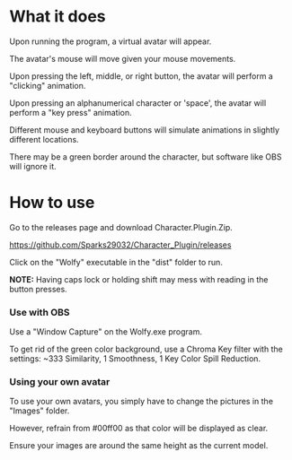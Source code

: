 # What it does
Upon running the program, a virtual avatar will appear.

The avatar's mouse will move given your mouse movements.

Upon pressing the left, middle, or right button, the avatar will perform a "clicking" animation.

Upon pressing an alphanumerical character or 'space', the avatar will perform a "key press" animation.

Different mouse and keyboard buttons will simulate animations in slightly different locations.

There may be a green border around the character, but software like OBS will ignore it.

# How to use
Go to the releases page and download Character.Plugin.Zip.

https://github.com/Sparks29032/Character_Plugin/releases

Click on the "Wolfy" executable in the "dist" folder to run.

**NOTE:** Having caps lock or holding shift may mess with reading in the button presses.

### Use with OBS
Use a "Window Capture" on the Wolfy.exe program.

To get rid of the green color background, use a Chroma Key filter with the settings: ~333 Similarity, 1 Smoothness, 1 Key Color Spill Reduction.

### Using your own avatar
To use your own avatars, you simply have to change the pictures in the "Images" folder.

However, refrain from #00ff00 as that color will be displayed as clear.

Ensure your images are around the same height as the current model.
